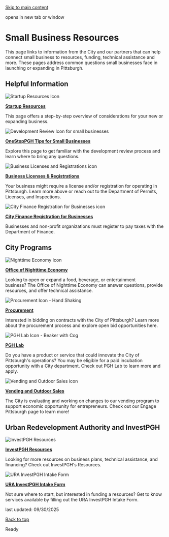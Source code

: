 [Skip to main content](https://www.pittsburghpa.gov/Business-Development/Small-Business-Resources#main-content)

opens in new tab or window

# Small Business Resources

This page links to information from the City and our partners that can help connect small business to resources, funding, technical assistance and more. These pages address common questions small businesses face in launching or expanding in Pittsburgh.

## Helpful Information

![Startup Resources Icon](https://www.pittsburghpa.gov/files/assets/city/v/3/dcp/images/small-business-resources/startup.png?w=200&h=200)

[**Startup Resources**](https://www.pittsburghpa.gov/Business-Development/Small-Business-Resources/Startup-Resources "PGH Lab Startup Resources")

This page offers a step-by-step overview of considerations for your new or expanding business.

![Development Review Icon for small businesses](https://www.pittsburghpa.gov/files/assets/city/v/2/dcp/images/small-business-resources/review.png?w=200&h=200)

[**OneStopPGH Tips for Small Businesses**](https://www.pittsburghpa.gov/Training/Small-Business-Resources/Development-Review-for-Small-Business?transfer=6225f326-47bb-43d4-b0bf-4078704e8ea0 "Development Review and Permitting for Small Businesses")

Explore this page to get familiar with the development review process and learn where to bring any questions.

![Business Licenses and Registrations icon](https://www.pittsburghpa.gov/files/assets/city/v/1/dcp/images/small-business-resources/registration.png?w=200&h=200)

[**Business Licenses & Registrations**](https://www.pittsburghpa.gov/Business-Development/Permits-Licenses-and-Inspections/Licenses/Business-Licenses)

Your business might require a license and/or registration for operating in Pittsburgh. Learn more above or reach out to the Department of Permits, Licenses, and Inspections.

![City Finance Registration for Businesses icon](https://www.pittsburghpa.gov/files/assets/city/v/1/dcp/images/small-business-resources/finance-tax.png?w=200&h=200)

**[City Finance Registration for Businesses](https://www.pittsburghpa.gov/City-Government/Finances-Budget/New-Business-Registration "City Finance Registration for Businesses")**

Businesses and non-profit organizations must register to pay taxes with the Department of Finance.

## City Programs

![Nighttime Economy Icon](https://www.pittsburghpa.gov/files/assets/city/v/2/dcp/images/small-business-resources/eco.png?w=200&h=200)

[**Office of Nighttime Economy**](https://www.pittsburghpa.gov/Safety/Public-Safety/Nighttime-Economy)

Looking to open or expand a food, beverage, or entertainment business? The Office of Nighttime Economy can answer questions, provide resources, and offer technical assistance.

![Procurement Icon - Hand Shaking](https://www.pittsburghpa.gov/files/assets/city/v/3/dcp/images/small-business-resources/procurement.png?w=200&h=200)

**[Procurement](https://www.pittsburghpa.gov/Business-Development/Procurement "Procurement")**

Interested in bidding on contracts with the City of Pittsburgh? Learn more about the procurement process and explore open bid opportunities here.

![PGH Lab Icon - Beaker with Cog](https://www.pittsburghpa.gov/files/assets/city/v/3/dcp/images/small-business-resources/pgh-lab.png?w=200&h=200)

[**PGH Lab**](https://www.pittsburghpa.gov/Business-Development/PGH-Lab)

Do you have a product or service that could innovate the City of Pittsburgh's operations? You may be eligible for a paid incubation opportunity with a City department. Check out PGH Lab to learn more and apply.

![Vending and Outdoor Sales icon](https://www.pittsburghpa.gov/files/assets/city/v/2/dcp/images/small-business-resources/vending.png?w=200&h=200)

**[Vending and Outdoor Sales](https://engage.pittsburghpa.gov/vending-program "Vending and Outdoor Sales")**

The City is evaluating and working on changes to our vending program to support economic opportunity for entrepreneurs. Check out our Engage Pittsburgh page to learn more!

## Urban Redevelopment Authority and InvestPGH

![InvestPGH Resources](https://www.pittsburghpa.gov/files/assets/city/v/1/dcp/images/small-business-resources/investpgh-resources.png)

[**InvestPGH Resources**](https://www.investpgh.org/resources "InvestPGH Resources")

Looking for more resources on business plans, technical assistance, and financing? Check out InvestPGH's Resources.

![URA InvestPGH Intake Form](https://www.pittsburghpa.gov/files/assets/city/v/1/dcp/images/small-business-resources/ura-investpgh-form.png)

**[URA InvestPGH Intake Form](https://1133549.extforms.netsuite.com/app/site/crm/externalcasepage.nl/compid.1133549/.f?formid=2&h=AAFdikaIZed6eAMKj1RdtoHTsA15yIBxNsVHz1W2hVBO7qy6AWY&redirect_count=1&did_javascript_redirect=T "URA InvestPGH Intake Form")**

Not sure where to start, but interested in funding a resources? Get to know services available by filling out the URA InvestPGH Intake Form.

last updated: 09/30/2025

[Back to top](https://www.pittsburghpa.gov/Business-Development/Small-Business-Resources#body-top)

Ready
